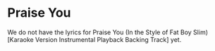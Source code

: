 # Praise You

We do not have the lyrics for Praise You (In the Style of Fat Boy Slim) [Karaoke Version Instrumental Playback Backing Track] yet.
